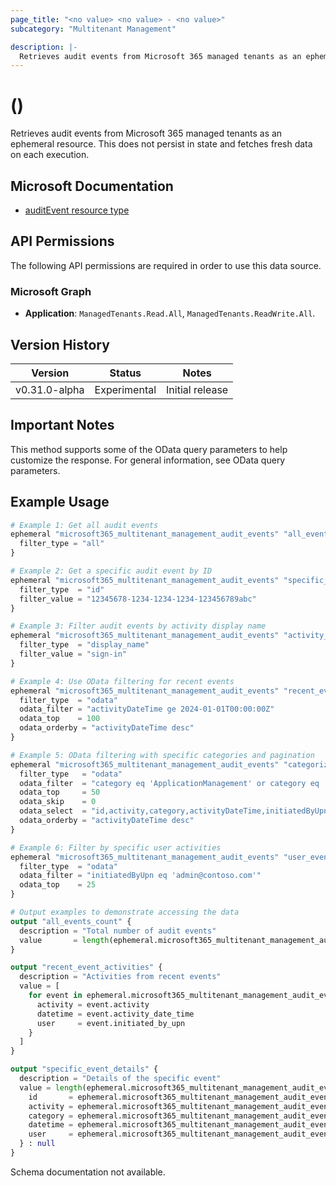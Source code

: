 ```yaml
---
page_title: "<no value> <no value> - <no value>"
subcategory: "Multitenant Management"

description: |-
  Retrieves audit events from Microsoft 365 managed tenants as an ephemeral resource.
---
```


# <no value> (<no value>)

Retrieves audit events from Microsoft 365 managed tenants as an ephemeral resource. This does not persist in state and fetches fresh data on each execution.

## Microsoft Documentation

- [auditEvent resource type](https://learn.microsoft.com/en-us/graph/api/resources/managedtenants-auditevent?view=graph-rest-beta)

## API Permissions

The following API permissions are required in order to use this data source.

### Microsoft Graph

- **Application**: `ManagedTenants.Read.All`, `ManagedTenants.ReadWrite.All`.

## Version History

| Version | Status | Notes |
|---------|--------|-------|
| v0.31.0-alpha | Experimental | Initial release |

## Important Notes
This method supports some of the OData query parameters to help customize the response. For general information, see OData query parameters.
## Example Usage

```terraform
# Example 1: Get all audit events
ephemeral "microsoft365_multitenant_management_audit_events" "all_events" {
  filter_type = "all"
}

# Example 2: Get a specific audit event by ID
ephemeral "microsoft365_multitenant_management_audit_events" "specific_event" {
  filter_type  = "id"
  filter_value = "12345678-1234-1234-1234-123456789abc"
}

# Example 3: Filter audit events by activity display name
ephemeral "microsoft365_multitenant_management_audit_events" "activity_filter" {
  filter_type  = "display_name"
  filter_value = "sign-in"
}

# Example 4: Use OData filtering for recent events
ephemeral "microsoft365_multitenant_management_audit_events" "recent_events" {
  filter_type  = "odata"
  odata_filter = "activityDateTime ge 2024-01-01T00:00:00Z"
  odata_top    = 100
  odata_orderby = "activityDateTime desc"
}

# Example 5: OData filtering with specific categories and pagination
ephemeral "microsoft365_multitenant_management_audit_events" "categorized_events" {
  filter_type   = "odata"
  odata_filter  = "category eq 'ApplicationManagement' or category eq 'UserManagement'"
  odata_top     = 50
  odata_skip    = 0
  odata_select  = "id,activity,category,activityDateTime,initiatedByUpn"
  odata_orderby = "activityDateTime desc"
}

# Example 6: Filter by specific user activities
ephemeral "microsoft365_multitenant_management_audit_events" "user_events" {
  filter_type  = "odata"
  odata_filter = "initiatedByUpn eq 'admin@contoso.com'"
  odata_top    = 25
}

# Output examples to demonstrate accessing the data
output "all_events_count" {
  description = "Total number of audit events"
  value       = length(ephemeral.microsoft365_multitenant_management_audit_events.all_events.items)
}

output "recent_event_activities" {
  description = "Activities from recent events"
  value = [
    for event in ephemeral.microsoft365_multitenant_management_audit_events.recent_events.items : {
      activity = event.activity
      datetime = event.activity_date_time
      user     = event.initiated_by_upn
    }
  ]
}

output "specific_event_details" {
  description = "Details of the specific event"
  value = length(ephemeral.microsoft365_multitenant_management_audit_events.specific_event.items) > 0 ? {
    id       = ephemeral.microsoft365_multitenant_management_audit_events.specific_event.items[0].id
    activity = ephemeral.microsoft365_multitenant_management_audit_events.specific_event.items[0].activity
    category = ephemeral.microsoft365_multitenant_management_audit_events.specific_event.items[0].category
    datetime = ephemeral.microsoft365_multitenant_management_audit_events.specific_event.items[0].activity_date_time
    user     = ephemeral.microsoft365_multitenant_management_audit_events.specific_event.items[0].initiated_by_upn
  } : null
}
```

Schema documentation not available.